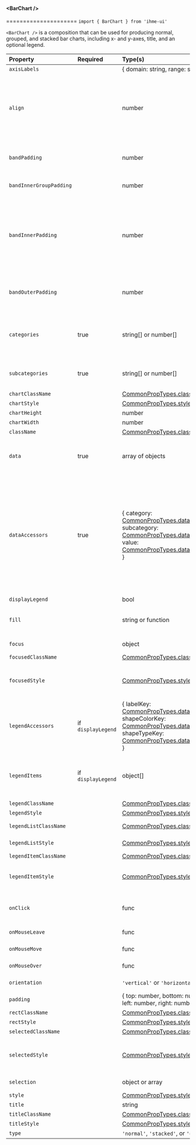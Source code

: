 #### \<BarChart />
=====================
`import { BarChart } from 'ihme-ui'`

`<BarChart />` is a composition that can be used for producing normal, grouped, and stacked bar charts, including x- and y-axes, title, and an optional legend.

Property | Required | Type(s) | Default | Description
:---    |:---      |:---     |:---      |:---
`axisLabels`| | { domain: string, range: string } | | label text for axes
`align` |  | number | | Alignment of each bar within its band. If there is any padding between bars, this property specifies how that space will be allocated. The value must be in the range [0, 1], where: <br/> - 0 represents left alignment <br/> - 0.5 represents center alignment <br/> - 1 represents right alignment <br/> See: https://github.com/d3/d3-scale/blob/master/README.md#band_align
`bandPadding` |  | number | | A convenience for setting the `bandInnerPadding` and `bandOuterPadding` to the same value. See: https://github.com/d3/d3-scale/blob/master/README.md#band_padding
`bandInnerGroupPadding` | | number | | Padding between the bars of each group, specified as a proportion of the band width (i.e. the space allocated for each group).
`bandInnerPadding` |  | number | | Padding between bars, specified as a proportion of the band width (i.e. the space allocated for each bar). The value must be in the range [0, 1], where: <br/> - 0 represents no padding between bars <br/> - 0.5 represents padding of the same width as the bars <br/> - 1 represents all padding, giving bars a width of 0 (probably not very useful) <br/> See: https://github.com/d3/d3-scale/blob/master/README.md#band_paddingInner
`bandOuterPadding` |  | number | | Padding before the first bar and after the last bar, specified as a proportion (or multiple) of the band width (i.e. the space allocated for each bar). See: https://github.com/d3/d3-scale/blob/master/README.md#band_paddingOuter
`categories` | true | string[] or number[] | | List of category names used in the bar chart. Categories are arrayed across the domain. For a normal bar chart, each category is represented by a single bar. For stacked bars, each category is represented by a single stack. For grouped bars, each category is represented by a single group.
`subcategories` | true | string[] or number[] | | List of subcategory names used in the bar chart. In a stacked bar chart, each stack contains a layer for each subcategory. In a grouped bar chart, each group contains a bar for each subcategory.
`chartClassName` | | [CommonPropTypes.className](../../../utils/props.js#L13) | | className applied to the chart element
`chartStyle` | | [CommonPropTypes.style](../../../utils/props.js#L13) | | inline styles applied to the chart element
`chartHeight` | | number | 400 | height of the chart in pixels
`chartWidth` | | number | 600 | width of the chart in pixels
`className` |  | [CommonPropTypes.className](../../../utils/props.js#L13) |  | className applied to outermost container element
`data` | true | array of objects |  | Array of datum objects. A datum object can be just about anything. The only restriction is that it must be possible to obtain the category and value (and, for grouped or stacked bar charts, the subcategory) of each datum using the `dataAccessors`.
`dataAccessors` | true | { category: [CommonPropTypes.dataAccessor](../../utils/props.js#L30), subcategory: [CommonPropTypes.dataAccessor](../../utils/props.js#L30), value: [CommonPropTypes.dataAccessor](../../utils/props.js#L30) } | | Accessors on datum objects: <br/> - category: used to determine the bar's category (to plot it on the chart domain). In a stacked bar chart, it represents the stack. In a grouped bar chart, it represents the group. <br/> - subcategory: for a grouped or stacked bar chart, used to determine the bar's subcategory (layer in a stack or member of group) <br/> - value: used to obtain the bar's data value (to plot it on the chart range) <br/> Each accessor can either be a string or function. If a string, it is assumed to be the name of a property on datum objects; full paths to nested properties are supported (e.g. `{ x: 'values.year', ... }`). If a function, it is passed the datum as its first and only argument.
`displayLegend` | | bool | `false` | display a legend?
`fill` |  | string or function | | either a string representing the fill color (in which case the same color is used for all bars) or a function taking the `datum` and returning a string representing the fill color
`focus` |  | object |  | the datum object corresponding to the `<Bar/>` currently focused
`focusedClassName` |  | [CommonPropTypes.className](../../../utils/props.js#L13) |  | className applied if `<Bar/>` has focus
`focusedStyle` |  | [CommonPropTypes.style](../../../utils/props.js#L18) |  | inline styles applied to focused `<Bar/>`. If an object, spread into inline styles. If a function, passed underlying datum corresponding to its `<Bar/>`, and return value is spread into inline styles. <br/> `signature: (datum) => obj`
`legendAccessors` | if `displayLegend` | { labelKey: [CommonPropTypes.dataAccessor](../../utils/props.js#L30), shapeColorKey: [CommonPropTypes.dataAccessor](../../utils/props.js#L30), shapeTypeKey: [CommonPropTypes.dataAccessor](../../utils/props.js#L30) } | | Accessors to `legendItems` objects: <br/> - labelKey: used to get the legend item label <br/> - shapeColorKey: used to get the shape color <br/> - shapeTypeKey: used to get the shape type <br/> Required if `displayLegend` is `true`.
`legendItems` | if `displayLegend` | object[] | | Array of objects used to build items in the legend. These objects can be just about anything. The only restriction is that it must be possible to obtain the label, shape color, and shape type for the legend item using the `legendAccessors`. Required if `displayLegend` is `true`.
`legendClassName` | | [CommonPropTypes.className](../../../utils/props.js#L13) | | className applied to element wrapping the legend
`legendStyle` | | [CommonPropTypes.style](../../../utils/props.js#L18) | | inline styles applied to element wrapping the legend
`legendListClassName` | | [CommonPropTypes.className](../../../utils/props.js#L13) | | className applied to `<ul>`, which wraps legend items
`legendListStyle` | | [CommonPropTypes.style](../../../utils/props.js#L18) | | inline styles applied to `<ul>`, which wraps legend items; if a function, passed items as argument
`legendItemClassName` | | [CommonPropTypes.className](../../../utils/props.js#L13) | | classname applied to legend item elements
`legendItemStyle` | | [CommonPropTypes.style](../../../utils/props.js#L18) | | inline styles applied to legend item elements; if passed an object, will be applied directly inline to the `<li>`; if passed a function, will be called with the current item obj
`onClick` |  | func | selects (or deselects) clicked bars | onClick callback applied to each `<Bar/>`. <br/> signature: (SyntheticEvent, datum, instance) => {...}
`onMouseLeave` |  | func | | onMouseLeave callback applied to each `<Bar/>`. <br/> signature: (SyntheticEvent, datum, instance) => {...}
`onMouseMove` |  | func | | onMouseMove callback applied to each `<Bar/>`. <br/> signature: (SyntheticEvent, datum, instance) => {...}
`onMouseOver` |  | func | | onMouseOver callback applied to each `<Bar/>`. <br/> signature: (SyntheticEvent, datum, instance) => {...}
`orientation` |  | `'vertical'` or `'horizontal'` | `'vertical'` | orientation of bar chart, representing the direction in which bars extend from the domain axis
`padding` | | { top: number, bottom: number, left: number, right: number } | | padding around the chart contents
`rectClassName` |  | [CommonPropTypes.className](../../../utils/props.js#L13) |  | className applied to each `<Bar/>`
`rectStyle` |  | [CommonPropTypes.style](../../../utils/props.js#L18) |  |  inline styles passed to each `<Bar/>`
`selectedClassName` |  | [CommonPropTypes.className](../../../utils/props.js#L13) |  | className applied to `<Bar/>`s if selected
`selectedStyle` | | [CommonPropTypes.style](../../../utils/props.js#L18) | | inline styles applied to selected `<Bar/>`s. If an object, spread into inline styles. If a function, passed underlying datum corresponding to its `<Bar/>`, and return value is spread into inline styles. `signature: (datum) => obj`
`selection` |  | object or array |  | datum object or array of datum objects corresponding to selected `<Bar/>`s
`style` |  | [CommonPropTypes.style](../../../utils/props.js#L18) |  | inline styles applied to outermost container element
`title` | | string | | title text for the chart
`titleClassName` | | [CommonPropTypes.className](../../../utils/props.js#L13) | | className applied to element wrapping the title
`titleStyle` | | [CommonPropTypes.style](../../../utils/props.js#L18) | | inline styles applied to element wrapping the title
`type` | | `'normal'`, `'stacked'`, or `'grouped'` | `'normal'` | bar chart type
